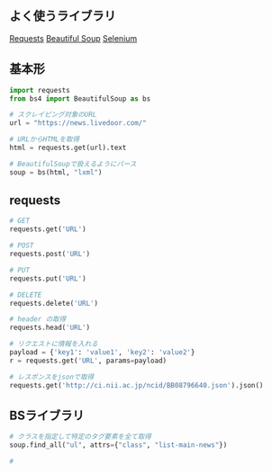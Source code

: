 ## よく使うライブラリ

[Requests](https://2.python-requests.org/en/master/)
[Beautiful Soup](https://www.crummy.com/software/BeautifulSoup/bs4/doc/)
[Selenium](https://kurozumi.github.io/selenium-python/)

## 基本形

``` python
import requests
from bs4 import BeautifulSoup as bs

# スクレイピング対象のURL
url = "https://news.livedoor.com/"

# URLからHTMLを取得
html = requests.get(url).text

# BeautifulSoupで扱えるようにパース
soup = bs(html, "lxml")
```

## requests

``` python
# GET
requests.get('URL')

# POST
requests.post('URL')

# PUT
requests.put('URL')

# DELETE
requests.delete('URL')

# header の取得
requests.head('URL')

# リクエストに情報を入れる
payload = {'key1': 'value1', 'key2': 'value2'}
r = requests.get('URL', params=payload)

# レスポンスをjsonで取得
requests.get('http://ci.nii.ac.jp/ncid/BB08796640.json').json()
```

## BSライブラリ

``` python
# クラスを指定して特定のタグ要素を全て取得
soup.find_all("ul", attrs={"class", "list-main-news"})

# 
```
